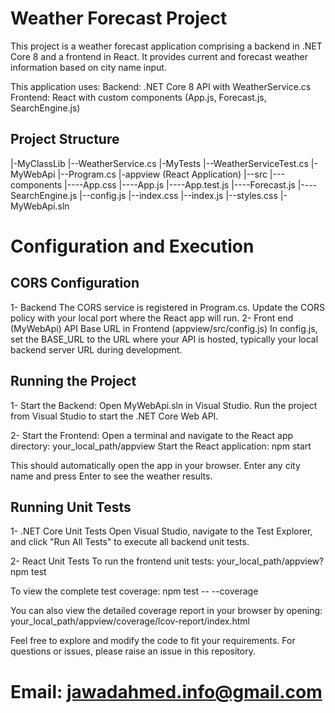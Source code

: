 # Weather Forecast Project
This project is a weather forecast application comprising a backend in .NET Core 8 and a frontend in React. It provides current and forecast weather information based on city name input.

This application uses:
Backend: .NET Core 8 API with WeatherService.cs
Frontend: React with custom components (App.js, Forecast.js, SearchEngine.js)

## Project Structure
|-MyClassLib
|--WeatherService.cs
|-MyTests
|--WeatherServiceTest.cs
|-MyWebApi
|--Program.cs
|-appview (React Application)
|--src
|---components
|----App.css
|----App.js
|----App.test.js
|----Forecast.js
|----SearchEngine.js
|--config.js
|--index.css
|--index.js
|--styles.css
|-MyWebApi.sln


# Configuration and Execution

## CORS Configuration
 1- Backend
    The CORS service is registered in Program.cs. Update the CORS policy with your local port where the React app will run.
 2- Front end (MyWebApi)
   API Base URL in Frontend (appview/src/config.js)
   In config.js, set the BASE_URL to the URL where your API is hosted, typically your local backend server URL during development.

## Running the Project
1- Start the Backend:
   Open MyWebApi.sln in Visual Studio.
   Run the project from Visual Studio to start the .NET Core Web API.

2- Start the Frontend:
   Open a terminal and navigate to the React app directory:  your_local_path/appview
   Start the React application: npm start
   
   This should automatically open the app in your browser. Enter any city name and press Enter to see the weather results.
   
## Running Unit Tests
1- .NET Core Unit Tests
   Open Visual Studio, navigate to the Test Explorer, and click "Run All Tests" to execute all backend unit tests.

2- React Unit Tests
   To run the frontend unit tests: your_local_path/appview? npm test
   
   To view the complete test coverage: npm test -- --coverage

   You can also view the detailed coverage report in your browser by opening:
   your_local_path/appview/coverage/lcov-report/index.html   

Feel free to explore and modify the code to fit your requirements. For questions or issues, please raise an issue in this repository.
# Email: jawadahmed.info@gmail.com
